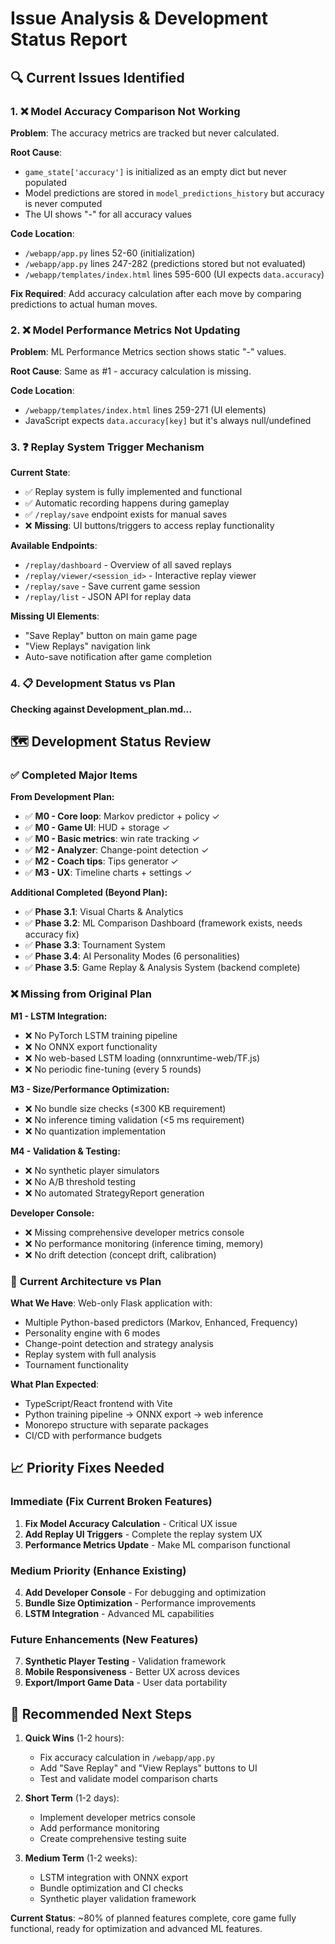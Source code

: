 # Issue Analysis & Development Status Report

## 🔍 Current Issues Identified

### 1. ❌ Model Accuracy Comparison Not Working

**Problem**: The accuracy metrics are tracked but never calculated.

**Root Cause**: 
- `game_state['accuracy']` is initialized as an empty dict but never populated
- Model predictions are stored in `model_predictions_history` but accuracy is never computed
- The UI shows "-" for all accuracy values

**Code Location**: 
- `/webapp/app.py` lines 52-60 (initialization)
- `/webapp/app.py` lines 247-282 (predictions stored but not evaluated)
- `/webapp/templates/index.html` lines 595-600 (UI expects `data.accuracy`)

**Fix Required**: Add accuracy calculation after each move by comparing predictions to actual human moves.

### 2. ❌ Model Performance Metrics Not Updating

**Problem**: ML Performance Metrics section shows static "-" values.

**Root Cause**: Same as #1 - accuracy calculation is missing.

**Code Location**: 
- `/webapp/templates/index.html` lines 259-271 (UI elements)
- JavaScript expects `data.accuracy[key]` but it's always null/undefined

### 3. ❓ Replay System Trigger Mechanism

**Current State**: 
- ✅ Replay system is fully implemented and functional
- ✅ Automatic recording happens during gameplay  
- ✅ `/replay/save` endpoint exists for manual saves
- ❌ **Missing**: UI buttons/triggers to access replay functionality

**Available Endpoints**:
- `/replay/dashboard` - Overview of all saved replays
- `/replay/viewer/<session_id>` - Interactive replay viewer
- `/replay/save` - Save current game session
- `/replay/list` - JSON API for replay data

**Missing UI Elements**:
- "Save Replay" button on main game page
- "View Replays" navigation link
- Auto-save notification after game completion

### 4. 📋 Development Status vs Plan

**Checking against Development_plan.md...**

## 🗺️ Development Status Review

### ✅ **Completed Major Items**

**From Development Plan:**
- ✅ **M0 - Core loop**: Markov predictor + policy ✓
- ✅ **M0 - Game UI**: HUD + storage ✓ 
- ✅ **M0 - Basic metrics**: win rate tracking ✓
- ✅ **M2 - Analyzer**: Change-point detection ✓
- ✅ **M2 - Coach tips**: Tips generator ✓
- ✅ **M3 - UX**: Timeline charts + settings ✓

**Additional Completed (Beyond Plan):**
- ✅ **Phase 3.1**: Visual Charts & Analytics
- ✅ **Phase 3.2**: ML Comparison Dashboard (framework exists, needs accuracy fix)
- ✅ **Phase 3.3**: Tournament System  
- ✅ **Phase 3.4**: AI Personality Modes (6 personalities)
- ✅ **Phase 3.5**: Game Replay & Analysis System (backend complete)

### ❌ **Missing from Original Plan**

**M1 - LSTM Integration:**
- ❌ No PyTorch LSTM training pipeline
- ❌ No ONNX export functionality  
- ❌ No web-based LSTM loading (onnxruntime-web/TF.js)
- ❌ No periodic fine-tuning (every 5 rounds)

**M3 - Size/Performance Optimization:**
- ❌ No bundle size checks (≤300 KB requirement)
- ❌ No inference timing validation (<5 ms requirement)
- ❌ No quantization implementation

**M4 - Validation & Testing:**
- ❌ No synthetic player simulators
- ❌ No A/B threshold testing
- ❌ No automated StrategyReport generation

**Developer Console:**
- ❌ Missing comprehensive developer metrics console
- ❌ No performance monitoring (inference timing, memory)
- ❌ No drift detection (concept drift, calibration)

### 🎯 **Current Architecture vs Plan**

**What We Have**: Web-only Flask application with:
- Multiple Python-based predictors (Markov, Enhanced, Frequency)
- Personality engine with 6 modes
- Change-point detection and strategy analysis
- Replay system with full analysis
- Tournament functionality

**What Plan Expected**: 
- TypeScript/React frontend with Vite
- Python training pipeline → ONNX export → web inference
- Monorepo structure with separate packages
- CI/CD with performance budgets

## 📈 **Priority Fixes Needed**

### **Immediate (Fix Current Broken Features)**
1. **Fix Model Accuracy Calculation** - Critical UX issue
2. **Add Replay UI Triggers** - Complete the replay system UX
3. **Performance Metrics Update** - Make ML comparison functional

### **Medium Priority (Enhance Existing)**
4. **Add Developer Console** - For debugging and optimization
5. **Bundle Size Optimization** - Performance improvements
6. **LSTM Integration** - Advanced ML capabilities

### **Future Enhancements (New Features)**
7. **Synthetic Player Testing** - Validation framework
8. **Mobile Responsiveness** - Better UX across devices
9. **Export/Import Game Data** - User data portability

## 🚀 **Recommended Next Steps**

1. **Quick Wins** (1-2 hours):
   - Fix accuracy calculation in `/webapp/app.py`
   - Add "Save Replay" and "View Replays" buttons to UI
   - Test and validate model comparison charts

2. **Short Term** (1-2 days):
   - Implement developer metrics console
   - Add performance monitoring
   - Create comprehensive testing suite

3. **Medium Term** (1-2 weeks):
   - LSTM integration with ONNX export
   - Bundle optimization and CI checks
   - Synthetic player validation framework

**Current Status**: ~80% of planned features complete, core game fully functional, ready for optimization and advanced ML features.